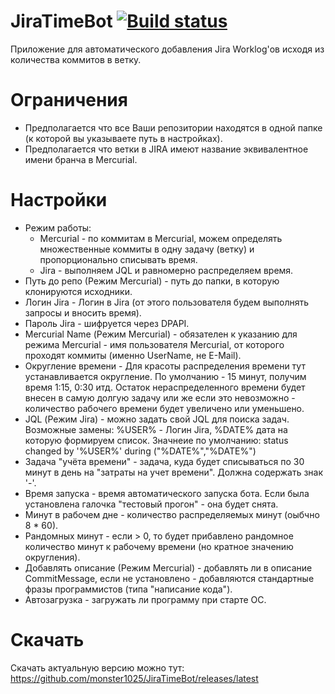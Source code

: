 # JiraTimeBot [![Build status](https://ci.appveyor.com/api/projects/status/anmhfvuj4oq84j1f/branch/master?svg=true)](https://ci.appveyor.com/project/monster1025/jiratimebot/branch/master)
Приложение для автоматического добавления Jira Worklog'ов исходя из количества коммитов в ветку.

# Ограничения
 - Предполагается что все Ваши репозитории находятся в одной папке (к которой вы указываете путь в настройках).
 - Предполагается что ветки в JIRA имеют название эквивалентное имени бранча в Mercurial.

# Настройки
 - Режим работы:
   - Mercurial - по коммитам в Mercurial, можем определять множественные коммиты в одну задачу (ветку) и пропорционально списывать время.
   - Jira - выполняем JQL и равномерно распределяем время.
 - Путь до репо (Режим Mercurial) - путь до папки, в которую клонируются исходники.
 - Логин Jira - Логин в Jira (от этого пользователя будем выполнять запросы и вносить время).
 - Пароль Jira - шифруется через DPAPI.
 - Mercurial Name (Режим Mercurial) - обязателен к указанию для режима Mercurial - имя пользователя Mercurial, от которого проходят коммиты (именно UserName, не E-Mail).
 - Округление времени - Для красоты распределения времени тут устанавливается округление. По умолчанию - 15 минут, получим время 1:15, 0:30 итд. Остаток нераспределенного времени будет внесен в самую долгую задачу или же если это невозможно - количество рабочего времени будет увеличено или уменьшено.
 - JQL (Режим Jira) - можно задать свой JQL для поиска задач. Возможные замены: %USER% - Логин Jira, %DATE% дата на которую формируем список. Значнеие по умолчанию: status changed by '%USER%' during ("%DATE%","%DATE%")
 - Задача "учёта времени" - задача, куда будет списываться по 30 минут в день на "затраты на учет времени". Должна содержать знак '-'.
 - Время запуска - время автоматического запуска бота. Если была установлена галочка "тестовый прогон" - она будет снята.
 - Минут в рабочем дне - количество распределяемых минут (оыбчно 8 * 60).
 - Рандомных минут - если > 0, то будет прибавлено рандомное количество минут к рабочему времени (но кратное значению округления).
 - Добавлять описание (Режим Mercurial) - добавлять ли в описание CommitMessage, если не установлено - добавляются стандартные фразы программистов (типа "написание кода").
 - Автозагрузка - загружать ли программу при старте ОС.
# Скачать
Скачать актуальную версию можно тут: https://github.com/monster1025/JiraTimeBot/releases/latest
